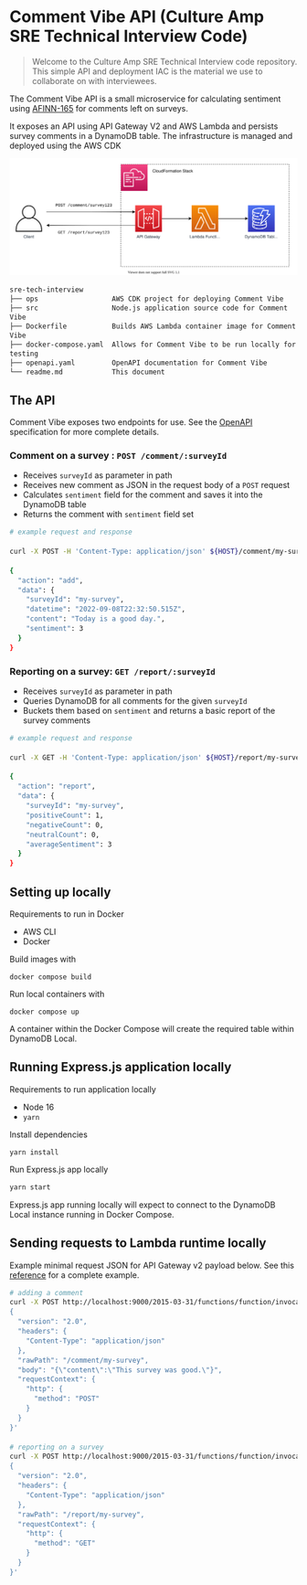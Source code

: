 # Comment Vibe API (Culture Amp SRE Technical Interview Code)

> Welcome to the Culture Amp SRE Technical Interview code repository. This simple API and deployment IAC is the material we use to collaborate on with interviewees.

The Comment Vibe API is a small microservice for calculating sentiment using [AFINN-165](https://www.npmjs.com/package/sentiment) for comments left on surveys.

It exposes an API using API Gateway V2 and AWS Lambda and persists survey comments in a DynamoDB table. The infrastructure is managed and deployed using the AWS CDK

![Comment Vibe API Architecture Diagram](./docs/comment-vibe.svg)

```
sre-tech-interview
├── ops                  AWS CDK project for deploying Comment Vibe
├── src                  Node.js application source code for Comment Vibe
├── Dockerfile           Builds AWS Lambda container image for Comment Vibe
├── docker-compose.yaml  Allows for Comment Vibe to be run locally for testing
├── openapi.yaml         OpenAPI documentation for Comment Vibe
└── readme.md            This document
```

## The API

Comment Vibe exposes two endpoints for use. See the [OpenAPI](./openapi.yaml) specification for more complete details.

### Comment on a survey : `POST /comment/:surveyId`

- Receives `surveyId` as parameter in path
- Receives new comment as JSON in the request body of a `POST` request
- Calculates `sentiment` field for the comment and saves it into the DynamoDB table
- Returns the comment with `sentiment` field set

```sh
# example request and response

curl -X POST -H 'Content-Type: application/json' ${HOST}/comment/my-survey -d '{"content":"Today is a good day."}'

{
  "action": "add",
  "data": {
    "surveyId": "my-survey",
    "datetime": "2022-09-08T22:32:50.515Z",
    "content": "Today is a good day.",
    "sentiment": 3
  }
}
```

### Reporting on a survey: `GET /report/:surveyId`

- Receives `surveyId` as parameter in path
- Queries DynamoDB for all comments for the given `surveyId`
- Buckets them based on `sentiment` and returns a basic report of the survey comments

```sh
# example request and response

curl -X GET -H 'Content-Type: application/json' ${HOST}/report/my-survey

{
  "action": "report",
  "data": {
    "surveyId": "my-survey",
    "positiveCount": 1,
    "negativeCount": 0,
    "neutralCount": 0,
    "averageSentiment": 3
  }
}
```
## Setting up locally

Requirements to run in Docker
- AWS CLI
- Docker

Build images with

```
docker compose build
```

Run local containers with

```
docker compose up
```

A container within the Docker Compose will create the required table within DynamoDB Local.

## Running Express.js application locally

Requirements to run application locally
- Node 16
- `yarn`

Install dependencies

```
yarn install
```

Run Express.js app locally

```bash
yarn start
```

Express.js app running locally will expect to connect to the DynamoDB Local instance running in Docker Compose.

## Sending requests to Lambda runtime locally

Example minimal request JSON for API Gateway v2 payload below. See this [reference](https://docs.aws.amazon.com/apigateway/latest/developerguide/http-api-develop-integrations-lambda.html) for a complete example.

```sh
# adding a comment
curl -X POST http://localhost:9000/2015-03-31/functions/function/invocations -d '
{
  "version": "2.0",
  "headers": {
    "Content-Type": "application/json"
  },
  "rawPath": "/comment/my-survey",
  "body": "{\"content\":\"This survey was good.\"}",
  "requestContext": {
    "http": {
      "method": "POST"
    }
  }
}'

# reporting on a survey
curl -X POST http://localhost:9000/2015-03-31/functions/function/invocations -d '
{
  "version": "2.0",
  "headers": {
    "Content-Type": "application/json"
  },
  "rawPath": "/report/my-survey",
  "requestContext": {
    "http": {
      "method": "GET"
    }
  }
}'
```
